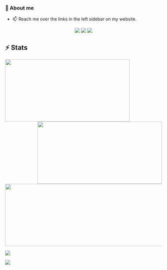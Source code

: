 
### 🔭 About me
- 📫 Reach me over the links in the left sidebar on my website.

<p align="center">
  <img src="https://img.shields.io/badge/OS-Fedora-informational?&style=for-the-badge&color=46b3c1"/>
  <img src="https://img.shields.io/badge/DE-KDE Plasma-%2315224D?style=for-the-badge"/>
  <img src="https://img.shields.io/badge/TERMINAL-Alacritty-%23510FA9?style=for-the-badge"/>
</p>

## ⚡ Stats
<p align="center">
  <img align="left" width="400rem" height="200rem" src="https://github-readme-stats.vercel.app/api?username=Angxddeep&show_icons=true&locale=en&theme=tokyonight"/>
  <img align="right" width="400rem" height="200rem" src="https://github-readme-streak-stats.herokuapp.com/?user=Angxddeep&theme=tokyonight"/>
  <img align="center" width="600rem" height="200rem"src="https://github-readme-stats.vercel.app/api/top-langs/?username=Angxddeep&layout=compact&card_width=600rem&hide_border=true&theme=tokyonight"//>
</p>

![](https://skillicons.dev/icons?i=rust,c,java,python,bash&theme=dark&perline=7)

![](https://komarev.com/ghpvc/?username=Angxddeep&color=blue)

